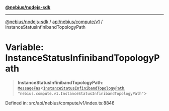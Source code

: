 [**@nebius/nodejs-sdk**](../../../../../README.md)

---

[@nebius/nodejs-sdk](../../../../../README.md) / [api/nebius/compute/v1](../README.md) / InstanceStatusInfinibandTopologyPath

# Variable: InstanceStatusInfinibandTopologyPath

> **InstanceStatusInfinibandTopologyPath**: [`MessageFns`](../../../../../runtime/protos/core/interfaces/MessageFns.md)\<[`InstanceStatusInfinibandTopologyPath`](../interfaces/InstanceStatusInfinibandTopologyPath.md), `"nebius.compute.v1.InstanceStatusInfinibandTopologyPath"`\>

Defined in: src/api/nebius/compute/v1/index.ts:8846
